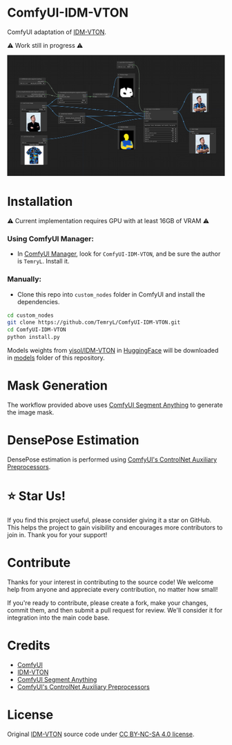 # ComfyUI-IDM-VTON
ComfyUI adaptation of [IDM-VTON](https://github.com/yisol/IDM-VTON).

:warning: Work still in progress :warning:

![workflow](workflow.png)

# Installation

:warning: Current implementation requires GPU with at least 16GB of VRAM :warning:

### Using ComfyUI Manager:

- In [ComfyUI Manager](https://github.com/ltdrdata/ComfyUI-Manager), look for ```ComfyUI-IDM-VTON```, and be sure the author is ```TemryL```. Install it.

### Manually:
- Clone this repo into `custom_nodes` folder in ComfyUI and install the dependencies.
```bash
cd custom_nodes
git clone https://github.com/TemryL/ComfyUI-IDM-VTON.git
cd ComfyUI-IDM-VTON
python install.py
```

Models weights from [yisol/IDM-VTON](https://huggingface.co/yisol/IDM-VTON) in [HuggingFace](https://huggingface.co) will be downloaded in [models](models/) folder of this repository.

# Mask Generation
The workflow provided above uses [ComfyUI Segment Anything](https://github.com/storyicon/comfyui_segment_anything) to generate the image mask.

# DensePose Estimation
DensePose estimation is performed using [ComfyUI's ControlNet Auxiliary Preprocessors](https://github.com/Fannovel16/comfyui_controlnet_aux).

# :star: Star Us!
If you find this project useful, please consider giving it a star on GitHub. This helps the project to gain visibility and encourages more contributors to join in. Thank you for your support!

# Contribute
Thanks for your interest in contributing to the source code! We welcome help from anyone and appreciate every contribution, no matter how small!

If you're ready to contribute, please create a fork, make your changes, commit them, and then submit a pull request for review. We'll consider it for integration into the main code base.

# Credits
- [ComfyUI](https://github.com/comfyanonymous/ComfyUI)
- [IDM-VTON](https://github.com/yisol/IDM-VTON)
- [ComfyUI Segment Anything](https://github.com/storyicon/comfyui_segment_anything)
- [ComfyUI's ControlNet Auxiliary Preprocessors](https://github.com/Fannovel16/comfyui_controlnet_aux)

# License
Original [IDM-VTON](https://github.com/yisol/IDM-VTON) source code under [CC BY-NC-SA 4.0 license](https://creativecommons.org/licenses/by-nc-sa/4.0/legalcode).
